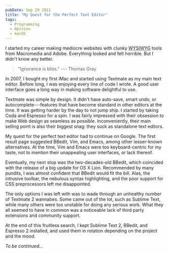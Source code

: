 ```yaml
---
pubDate: Sep 29 2011
title: "My Quest for the Perfect Text Editor"
tags:
  - Programming
  - Opinion
  - macOS
---
```


I started my career making mediocre websites with clunky <abbr title="What You See Is What You Get">WYSIWYG</abbr> tools from
Macromedia and Adobe. Everything looked and felt horrible. But I didn't know any
better.

> "Ignorance is bliss." --- Thomas Gray

In 2007, I bought my first iMac and started using Textmate as my main text
editor. Before long, I was enjoying every line of code I wrote. A good user
interface goes a long way in making software delightful to use.

Textmate was simple by design. It didn't have auto-save, smart undo, or
autocomplete---features that have become standard in other editors at the time.
It was getting harder by the day to not jump ship. I started by taking Coda and
Espresso for a spin. I was fairly impressed with their obsession to make Web
design as seamless as possible. Inconveniently, their main selling point is also
their biggest snag: they suck as standalone text editors.

My quest for the perfect text editor had to continue on Google. The first result
page suggested BBedit, Vim, and Emacs, among other lesser-known alternatives. At
the time, Vim and Emacs were too keyboard-centric for my taste, not to mention
their unappealing user interfaces, or lack thereof.

Eventually, my next stop was the two-decades-old BBedit, which coincided with
the release of a big update for OS X Lion. Recommended by many pundits, I was
almost confident that BBedit would fit the bill. Alas, the intrusive toolbar,
the nebulous syntax highlighting, and the poor support for CSS preprocessors
left me disappointed.

The only options I was left with was to wade through an unhealthy number of
Textmate 2 wannabes. Some came out of the lot, such as Sublime Text, while many
others were too unstable for doing any serious work. What they all seemed to
have in common was a noticeable lack of third party extensions and community
support.

At the end of this fruitless search, I kept Sublime Text 2, BBedit, and Espresso
2 installed, and used them in rotation depending on the project and the mood.

*To be continued...*
